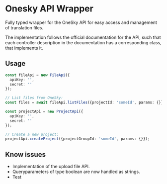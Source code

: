 # Onesky API Wrapper
Fully typed wrapper for the OneSky API for easy access and management of translation files.

The implementation follows the official documentation for the API, such that each controller description in the documentation has a corresponding class, that implements it. 

## Usage
```typescript
const fileApi = new FileApi({
  apiKey: '',
  secret: ''
});

// List files from OneSky:
const files = await fileApi.listFiles({projectId: 'someId', params: {}})

const projectApi = new ProjectApi({
  apiKey: '',
  secret: ''
});

// Create a new project:
projectApi.createProject({projectGroupId: 'someId', params: {}});

```

## Know issues
* Implementation of the upload file API.
* Queryparameters of type boolean are now handled as strings.
* Test
